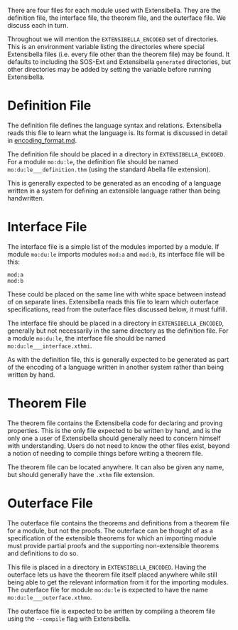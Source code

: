 
There are four files for each module used with Extensibella.  They are
the definition file, the interface file, the theorem file, and the
outerface file.  We discuss each in turn.

Throughout we will mention the `EXTENSIBELLA_ENCODED` set of
directories.  This is an environment variable listing the directories
where special Extensibella files (i.e. every file other than the
theorem file) may be found.  It defaults to
including the SOS-Ext and Extensibella `generated` directories, but
other directories may be added by setting the variable before running
Extensibella.




Definition File
======================================================================
The definition file defines the language syntax and relations.
Extensibella reads this file to learn what the language is.  Its
format is discussed in detail in [encoding_format.md]().

The definition file should be placed in a directory in
`EXTENSIBELLA_ENCODED`.  For a module `mo:du:le`, the definition file
should be named `mo:du:le___definition.thm` (using the standard Abella
file extension).

This is generally expected to be generated as an encoding of a
language written in a system for defining an extensible language
rather than being handwritten.




Interface File
======================================================================
The interface file is a simple list of the modules imported by a
module.  If module `mo:du:le` imports modules `mod:a` and `mod:b`, its
interface file will be this:
```
mod:a
mod:b
```
These could be placed on the same line with white space between
instead of on separate lines.  Extensibella reads this file to learn
which outerface specifications, read from the outerface files
discussed below, it must fulfill.

The interface file should be placed in a directory in
`EXTENSIBELLA_ENCODED`, generally but not necessarily in the same
directory as the definition file.  For a module `mo:du:le`, the
interface file should be named `mo:du:le___interface.xthmi`.

As with the definition file, this is generally expected to be
generated as part of the encoding of a language written in another
system rather than being written by hand.




Theorem File
======================================================================
The theorem file contains the Extensibella code for declaring and
proving properties.  This is the only file expected to be written by
hand, and is the only one a user of Extensibella should generally need
to concern himself with understanding.  Users do not need to know the
other files exist, beyond a notion of needing to compile things before
writing a theorem file.

The theorem file can be located anywhere.  It can also be given any
name, but should generally have the `.xthm` file extension.




Outerface File
======================================================================
The outerface file contains the theorems and definitions from a
theorem file for a module, but not the proofs.  The outerface can be
thought of as a specification of the extensible theorems for which an
importing module must provide partial proofs and the supporting
non-extensible theorems and definitions to do so.

This file is placed in a directory in `EXTENSIBELLA_ENCODED`.  Having
the outerface lets us have the theorem file itself placed anywhere
while still being able to get the relevant information from it for the
importing modules.  The outerface file for module `mo:du:le` is
expected to have the name `mo:du:le___outerface.xthmo`.

The outerface file is expected to be written by compiling a theorem
file using the `--compile` flag with Extensibella.
